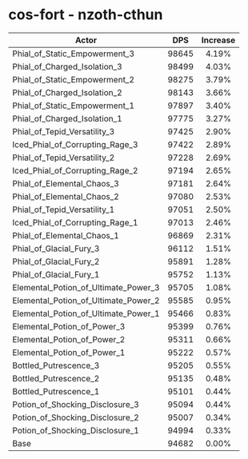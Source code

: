 # cos-fort - nzoth-cthun
| Actor | DPS | Increase |
|---|:---:|:---:|
|Phial_of_Static_Empowerment_3|98645|4.19%|
|Phial_of_Charged_Isolation_3|98499|4.03%|
|Phial_of_Static_Empowerment_2|98275|3.79%|
|Phial_of_Charged_Isolation_2|98143|3.66%|
|Phial_of_Static_Empowerment_1|97897|3.40%|
|Phial_of_Charged_Isolation_1|97775|3.27%|
|Phial_of_Tepid_Versatility_3|97425|2.90%|
|Iced_Phial_of_Corrupting_Rage_3|97422|2.89%|
|Phial_of_Tepid_Versatility_2|97228|2.69%|
|Iced_Phial_of_Corrupting_Rage_2|97194|2.65%|
|Phial_of_Elemental_Chaos_3|97181|2.64%|
|Phial_of_Elemental_Chaos_2|97080|2.53%|
|Phial_of_Tepid_Versatility_1|97051|2.50%|
|Iced_Phial_of_Corrupting_Rage_1|97013|2.46%|
|Phial_of_Elemental_Chaos_1|96869|2.31%|
|Phial_of_Glacial_Fury_3|96112|1.51%|
|Phial_of_Glacial_Fury_2|95891|1.28%|
|Phial_of_Glacial_Fury_1|95752|1.13%|
|Elemental_Potion_of_Ultimate_Power_3|95705|1.08%|
|Elemental_Potion_of_Ultimate_Power_2|95585|0.95%|
|Elemental_Potion_of_Ultimate_Power_1|95466|0.83%|
|Elemental_Potion_of_Power_3|95399|0.76%|
|Elemental_Potion_of_Power_2|95311|0.66%|
|Elemental_Potion_of_Power_1|95222|0.57%|
|Bottled_Putrescence_3|95205|0.55%|
|Bottled_Putrescence_2|95135|0.48%|
|Bottled_Putrescence_1|95101|0.44%|
|Potion_of_Shocking_Disclosure_3|95094|0.44%|
|Potion_of_Shocking_Disclosure_2|95007|0.34%|
|Potion_of_Shocking_Disclosure_1|94994|0.33%|
|Base|94682|0.00%|
